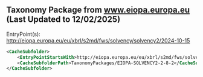 ## Taxonomy Package from www.eiopa.europa.eu (Last Updated to 12/02/2025)
EntryPoint(s): http://eiopa.europa.eu/eu/xbrl/s2md/fws/solvency/solvency2/2024-10-15

```xml
<CacheSubfolder>
    <EntryPointStartsWith>http://eiopa.europa.eu/eu/xbrl/s2md/fws/solvency/solvency2/2024-10-15</EntryPointStartsWith>
    <CacheSubfolderPath>TaxonomyPackages/EIOPA-SOLVENCY2-2-8-2</CacheSubfolderPath>
</CacheSubfolder>
```